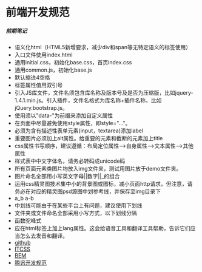 # 前端开发规范

##### 前期笔记

* 语义化html（HTML5新增要求，减少div和span等无特定语义的标签使用）
* 入口文件使用index.html
* 通用initial.css，初始化base.css，首页index.css
* 通用common.js，初始化base.js
* 默认缩进4空格
* 标签属性值用双引号
* 引入JS库文件，文件名须包含库名称及版本号及是否为压缩版，比如jquery-1.4.1.min.js。引入插件，文件名格式为库名称+插件名称，比如jQuery.bootstrap.js。
* 使用须以"data-"为前缀来添加自定义属性
* 在页面中尽量避免使用style属性，即style="…"。
* 必须为含有描述性表单元素(input，textarea)添加label
* 重要图片必须加上alt属性。给重要的元素和截断的元素加上title
* css属性书写顺序，建议遵循：布局定位属性-->自身属性-->文本属性-->其他属性
* 样式表中中文字体名，请务必转码成unicode码
* 所有页面元素类图片均放入img文件夹，测试用图片放于demo文件夹。
* 图片命名全部用小写英文字母||数字||_的组合
* 运用css精灵图技术集中小的背景图或图标，减小页面http请求，但注意，请务必在对应的精灵图psd源图中划参考线，并保存至img目录下
* a_b a-b
* 中划线可能由于在某些平台上有问题，建议使用下划线
* 文件夹或文件命名全部采用小写方式，以下划线分隔
* 函数驼峰式
* 应在html标签上加上lang属性。这会给语音工具和翻译工具帮助，告诉它们应当怎么去发音和翻译。
* [github](https://styleguide.github.com/)
* [ITCSS](https://csswizardry.com/2018/11/itcss-and-skillshare/)
* [BEM](http://getbem.com/introduction/)
* [腾讯开发规范](http://alloyteam.github.io/CodeGuide/)